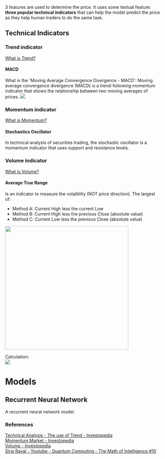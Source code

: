 3 features are used to determine the price. It uses some textual feature: **three popular technical indicators** that can help the model predict the price as they help human traders to do the same task.


## Technical Indicators

### Trend indicator
<a href="http://www.investopedia.com/university/technical/techanalysis3.asp">What is Trend?</a>
#### MACD
What is the 'Moving Average Convergence Divergence - MACD':
Moving average convergence divergence (MACD) is a trend-following momentum indicator that shows the relationship between two moving averages of prices. 
<img src="http://i68.tinypic.com/289ie1l.png">


### Momentum indicator
<a href="http://http://www.investopedia.com/terms/m/marketmomentum.asp">What is Momentum?</a>
#### Stochastics Oscillator
In technical analysis of securities trading, the stochastic oscillator is a momentum indicator that uses support and resistance levels.

### Volume indicator
<a href="http://www.investopedia.com/terms/v/volume.asp">What is Volume?</a>
#### Average True Range
Is an indicator to measure the volalitility (NOT price direction). The largest of:
- Method A: Current High less the current Low
- Method B: Current High less the previous Close (absolute value)
- Method C: Current Low less the previous Close (absolute value)

<img src="http://d.stockcharts.com/school/data/media/chart_school/technical_indicators_and_overlays/average_true_range_atr/atr-1-trexam.png" width="400px">

Calculation:<br>
<img src="http://i68.tinypic.com/e0kggi.png">

# Models

## Recurrent Neural Network

A recurrent neural network model. 
 
### References


<a href="http://www.investopedia.com/university/technical/techanalysis3.asp">Technical Analysis - The use of Trend - Investopedia</a><br>
<a href="http://http://www.investopedia.com/terms/m/marketmomentum.asp">Momentum Market - Investopedia</a><br>
<a href="http://www.investopedia.com/terms/v/volume.asp">Volume - Investopedia</a><br>
<a href="https://www.youtube.com/watch?v=LhtnECml-KI">Siraj Raval - Youtube - Quantum Computing - The Math of Intelligence #10</a><br>
